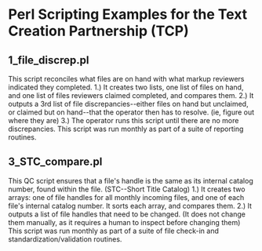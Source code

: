 # Perl Scripting Examples for the Text Creation Partnership (TCP)
## 1_file_discrep.pl
This script reconciles what files are on hand with what markup reviewers indicated they completed.
1.) It creates two lists, one list of files on hand, and one list of files reviewers claimed completed, and compares them.
2.) It outputs a 3rd list of file discrepancies--either files on hand but unclaimed, or claimed but on hand--that the operator then has to resolve. (ie, figure out where they are)
3.) The operator runs this script until there are no more discrepancies.
This script was run monthly as part of a suite of reporting routines.
## 3_STC_compare.pl
This QC script ensures that a file's handle is the same as its internal catalog number, found within the file. (STC--Short Title Catalog)
1.) It creates two arrays: one of file handles for all monthly incoming files, and one of each file's internal catalog number. It sorts each array, and compares them.
2.) It outputs a list of file handles that need to be changed. (It does not change them manually, as it requires a human to inspect before changing them)
This script was run monthly as part of a suite of file check-in and standardization/validation routines.
